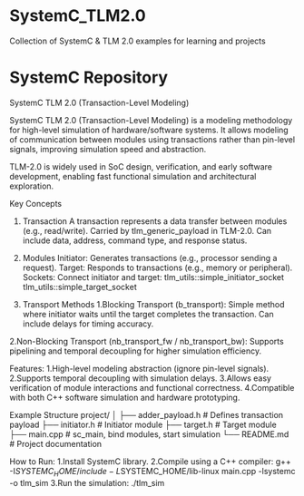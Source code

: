 # SystemC_TLM2.0
Collection of SystemC &amp; TLM 2.0 examples for learning and projects
# SystemC Repository

SystemC TLM 2.0 (Transaction-Level Modeling)

SystemC TLM 2.0 (Transaction-Level Modeling) is a modeling methodology for high-level simulation of hardware/software systems. It allows modeling of communication between modules using transactions rather than pin-level signals, improving simulation speed and abstraction.

TLM-2.0 is widely used in SoC design, verification, and early software development, enabling fast functional simulation and architectural exploration.

Key Concepts

1. Transaction
  A transaction represents a data transfer between modules (e.g., read/write).
  Carried by tlm_generic_payload in TLM-2.0.
  Can include data, address, command type, and response status.

2. Modules
   Initiator: Generates transactions (e.g., processor sending a request).
   Target: Responds to transactions (e.g., memory or peripheral).
   Sockets: Connect initiator and target:
    tlm_utils::simple_initiator_socket
    tlm_utils::simple_target_socket

3. Transport Methods
  1.Blocking Transport (b_transport):
    Simple method where initiator waits until the target completes the transaction.
    Can include delays for timing accuracy.
  
  2.Non-Blocking Transport (nb_transport_fw / nb_transport_bw):
    Supports pipelining and temporal decoupling for higher simulation efficiency.


Features:
  1.High-level modeling abstraction (ignore pin-level signals).
  2.Supports temporal decoupling with simulation delays.
  3.Allows easy verification of module interactions and functional correctness.
  4.Compatible with both C++ software simulation and hardware prototyping.

Example Structure
project/
│
├── adder_payload.h       # Defines transaction payload
├── initiator.h           # Initiator module
├── target.h              # Target module
├── main.cpp              # sc_main, bind modules, start simulation
└── README.md             # Project documentation

How to Run:
  1.Install SystemC library.
  2.Compile using a C++ compiler:
      g++ -I$SYSTEMC_HOME/include -L$SYSTEMC_HOME/lib-linux main.cpp -lsystemc -o tlm_sim
  3.Run the simulation:
      ./tlm_sim
